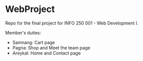 # WebProject
Repo for the final project for INFO 250 001 - Web Development I.

Member's duties:
- Samnang: Cart page
- Pagna: Shop and Meet the team page
- Areykal: Home and Contact page
